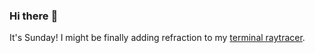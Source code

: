 ### Hi there :wave:

It's Sunday! I might be finally adding refraction to my [terminal raytracer](https://github.com/bewuethr/bash-raytracer).
